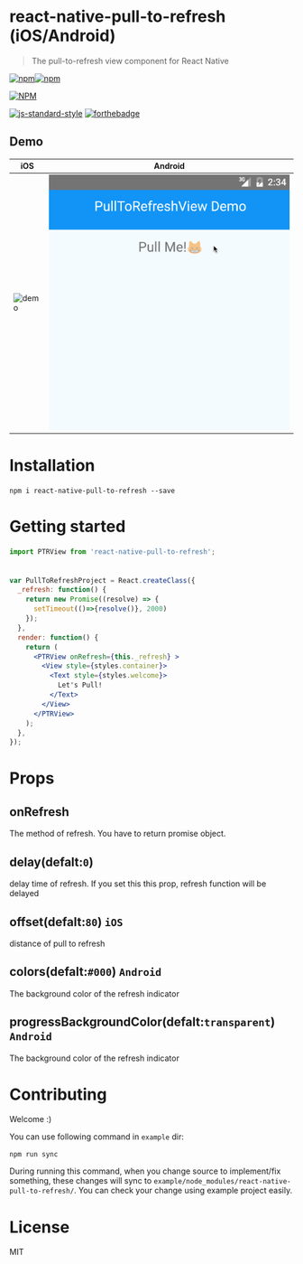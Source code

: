 # react-native-pull-to-refresh (iOS/Android)
> The pull-to-refresh view component for React Native

[![npm](https://img.shields.io/npm/v/react-native-pull-to-refresh.svg)]()[![npm](https://img.shields.io/npm/l/react-native-pull-to-refresh.svg)]()


[![NPM](https://nodei.co/npm/react-native-pull-to-refresh.png?downloads=true&downloadRank=true&stars=true)](https://nodei.co/npm/react-native-pull-to-refresh/)

[![js-standard-style](https://cdn.rawgit.com/feross/standard/master/badge.svg)](https://github.com/feross/standard) [![forthebadge](http://forthebadge.com/images/badges/uses-js.svg)](http://forthebadge.com)

Demo
---
iOS|Android
----|----
![demo](./doc/arrow_update_demo.gif)| ![demo](./doc/android_demo.gif)

# Installation
```
npm i react-native-pull-to-refresh --save
```


# Getting started


```jsx
import PTRView from 'react-native-pull-to-refresh';


var PullToRefreshProject = React.createClass({
  _refresh: function() {
    return new Promise((resolve) => {
      setTimeout(()=>{resolve()}, 2000)
    });
  },
  render: function() {
    return (
      <PTRView onRefresh={this._refresh} >
        <View style={styles.container}>
          <Text style={styles.welcome}>
            Let's Pull!
          </Text>
        </View>
      </PTRView>
    );
  },
});
```
# Props

## onRefresh
The method of refresh. You have to return promise object.

## delay(defalt:`0`)
delay time of refresh. If you set this this prop, refresh function will be delayed

## offset(defalt:`80`) `iOS`
distance of pull to refresh

## colors(defalt:`#000`) `Android`
The background color of the refresh indicator

## progressBackgroundColor(defalt:`transparent`) `Android`
The background color of the refresh indicator

# Contributing
Welcome :)

You can use following command in `example` dir:

```
npm run sync
```

During running this command, when you change source to implement/fix something, these changes will sync to `example/node_modules/react-native-pull-to-refresh/`. You can check your change using example project easily.

# License
MIT
